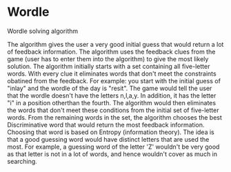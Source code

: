 # Wordle
Wordle solving algorithm

The algorithm gives the user a very good initial guess that would return a lot of feedback information.
The algorithm uses the feedback clues from the game (user has to enter them into the algorithm) to give the most likely solution. The algorithm initially starts with a set containing all five-letter words. With every clue it  eliminates words that don't meet the constraints obatined from the feedback. 
For example: you start with the initial guess of "inlay"
and the wordle of the day is "resit".
The game would tell the user that the wordle doesn't have the letters n,l,a,y. In addition, it has the letter "i" in a position otherthan the fourth.
The algorithm would then eliminates the words that don't meet these conditions from the initial set of five-letter words.
From the remaining words in the set, the algorithm chooses the best Discriminative word that would return the most feedback information. Choosing that word is based on Entropy (information theory). The idea is that a good guessing word would have distinct letters that are used the most. For example, a guessing word of the letter 'Z' wouldn't be very good as that letter is not in a lot of words, and hence wouldn't cover as much in searching.
